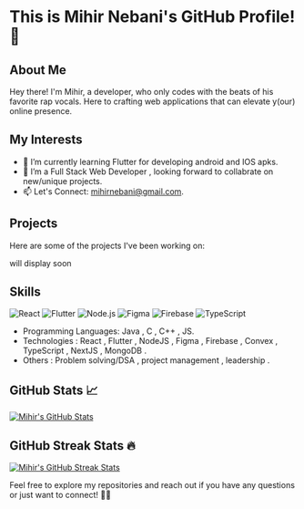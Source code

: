 # This is Mihir Nebani's GitHub Profile! 👋

## About Me 

Hey there! I'm Mihir, a developer, who only codes with the beats of his favorite rap vocals. Here to crafting web applications that can elevate y(our) online presence. 

## My Interests 

- 🌱 I’m currently learning Flutter for developing android and IOS apks.
- 💼 I’m a Full Stack Web Developer , looking forward to collabrate on new/unique projects.
- 📫 Let's Connect: mihirnebani@gmail.com.

## Projects 

Here are some of the projects I've been working on:

will display soon

## Skills 

![React](https://img.icons8.com/color/48/000000/react-native.png) ![Flutter](https://img.icons8.com/color/48/000000/flutter.png) ![Node.js](https://img.icons8.com/color/48/000000/nodejs.png) ![Figma](https://img.icons8.com/color/48/000000/figma.png) ![Firebase](https://img.icons8.com/color/48/000000/firebase.png) ![TypeScript](https://img.icons8.com/color/48/000000/typescript.png) 


- Programming Languages: Java , C , C++ , JS.
- Technologies : React , Flutter , NodeJS , Figma , Firebase , Convex , TypeScript , NextJS , MongoDB .
- Others : Problem solving/DSA , project management , leadership .

## GitHub Stats 📈

[![Mihir's GitHub Stats](https://github-readme-stats.vercel.app/api?username=mihir-n25&show_icons=true&theme=tokyonight)](https://github.com/anuraghazra/github-readme-stats)

## GitHub Streak Stats 🔥

[![Mihir's GitHub Streak Stats](https://github-readme-streak-stats.herokuapp.com/?user=mihir-n25&theme=cobalt)](https://github.com/DenverCoder1/github-readme-streak-stats)

Feel free to explore my repositories and reach out if you have any questions or just want to connect! 🤌🏻

